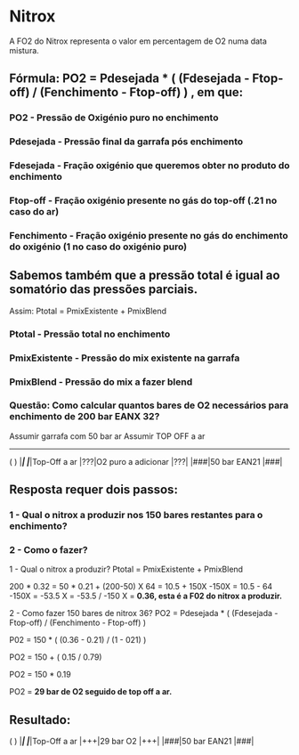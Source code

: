 # Nitrox

A FO2 do Nitrox representa o valor em percentagem de O2 numa data mistura.

## Fórmula:  PO2 = Pdesejada * ( (Fdesejada - Ftop-off) / (Fenchimento - Ftop-off) ) , em que:

### PO2 - Pressão de Oxigénio puro no enchimento
### Pdesejada - Pressão final da garrafa pós enchimento
### Fdesejada - Fração oxigénio que queremos obter no produto do enchimento
### Ftop-off - Fração oxigénio presente no gás do top-off (.21 no caso do ar)
### Fenchimento - Fração oxigénio presente no gás do enchimento do oxigénio (1 no caso do oxigénio puro)


## Sabemos também que a pressão total é igual ao somatório das pressões parciais.
Assim: Ptotal = PmixExistente + PmixBlend
### Ptotal - Pressão total no enchimento
### PmixExistente - Pressão do mix existente na garrafa
### PmixBlend - Pressão do mix a fazer blend



### Questão: Como calcular quantos bares de O2 necessários para enchimento de 200 bar EANX 32?
Assumir garrafa com 50 bar ar
Assumir TOP OFF a ar

 ---
(   )
|***|
|***|Top-Off a ar
|???|O2 puro a adicionar
|???|
|###|50 bar EAN21
|###|

## Resposta requer dois passos:
### 1 - Qual o nitrox a produzir nos 150 bares restantes para o enchimento?
### 2 - Como o fazer?

1 - Qual o nitrox a produzir?
Ptotal = PmixExistente + PmixBlend

200 * 0.32 = 50 * 0.21 + (200-50) X
64 = 10.5 + 150X
-150X = 10.5 - 64
-150X = -53.5
X = -53.5 / -150
X = **0.36, esta é a F02 do nitrox a produzir.**


2 - Como fazer 150 bares de nitrox 36?
PO2 = Pdesejada * ( (Fdesejada - Ftop-off) / (Fenchimento - Ftop-off) )

P02 = 150 * ( (0.36 - 0.21) / (1 - 021) )

PO2 = 150 + ( 0.15 / 0.79)

PO2 = 150 * 0.19

PO2 = **29 bar de O2 seguido de top off a ar.**

Resultado:
 ---
(   )
|***|
|***|Top-Off a ar
|+++|29 bar O2
|+++|
|###|50 bar EAN21
|###|